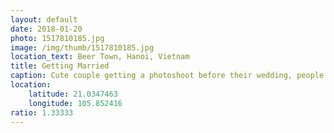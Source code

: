 ```yaml
---
layout: default
date: 2018-01-20
photo: 1517810185.jpg
image: /img/thumb/1517810185.jpg
location_text: Beer Town, Hanoi, Vietnam
title: Getting Married
caption: Cute couple getting a photoshoot before their wedding, people don't walk around dressed like this in Vietnam hahaha
location:
    latitude: 21.0347463
    longitude: 105.852416
ratio: 1.33333
---
```

